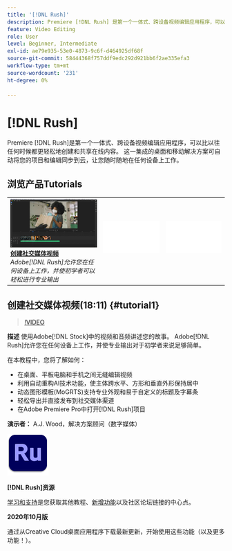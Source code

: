 ```yaml
---
title: '[!DNL Rush]'
description: Premiere [!DNL Rush] 是第一个一体式、跨设备视频编辑应用程序，可以比以往任何时候都更轻松地创建和共享在线内容
feature: Video Editing
role: User
level: Beginner, Intermediate
exl-id: ae79e935-53e0-4873-9c6f-d464925df68f
source-git-commit: 58444368f757ddf9edc292d921bb6f2ae335efa3
workflow-type: tm+mt
source-wordcount: '231'
ht-degree: 0%

---
```


# [!DNL Rush]

Premiere [!DNL Rush]是第一个一体式、跨设备视频编辑应用程序，可以比以往任何时候都更轻松地创建和共享在线内容。 这一集成的桌面和移动解决方案可自动将您的项目和编辑同步到云，让您随时随地在任何设备上工作。

## 浏览产品Tutorials

<table style="table-layout:fixed">
<tr>
 <td>
   <a href="rush.md#tutorial1">
      <img alt="创建社交媒体视频" src="../assets/rush_socialMediaAd_wood_thumbnail.jpg" />
   </a>
    <div>
   <a href="rush.md#tutorial1"><strong>创建社交媒体视频</strong></a>
    </div>
    <em>Adobe[!DNL Rush]允许您在任何设备上工作，并使初学者可以轻松进行专业输出</em>
    <br>
  </td>
  <td>
    <img alt="间隔物" src="../assets/Whitespacer.png" />
    <div>
    <br>
  </td>
  <td>
    <img alt="间隔物" src="../assets/Whitespacer.png" />
    <div>
    <br>
  </td>
</tr>
</table>

## 创建社交媒体视频(18:11) {#tutorial1}

>[!VIDEO](https://video.tv.adobe.com/v/326900?hidetitle=true)

**描述**
使用Adobe[!DNL Stock]中的视频和音频讲述您的故事。 Adobe[!DNL Rush]允许您在任何设备上工作，并使专业输出对于初学者来说足够简单。

在本教程中，您将了解如何：
* 在桌面、平板电脑和手机之间无缝编辑视频
* 利用自动重构AI技术功能，使主体跨水平、方形和垂直外形保持居中
* 动态图形模板(MoGRTS)支持专业外观和易于自定义的标题及字幕条
* 轻松导出并直接发布到社交媒体渠道
* 在Adobe Premiere Pro中打开[!DNL Rush]项目

**演示者：**
A.J. Wood，解决方案顾问（数字媒体）

![Rush徽标](../assets/ru_appicon_96.png)

**[!DNL Rush]资源**

[学习和支持](https://helpx.adobe.com/cn/support/premiere-rush.html)是您获取其他教程、[新增功能](https://helpx.adobe.com/cn/premiere-rush/user-guide.html/premiere-rush/help/whats-new.ug.html)以及社区论坛链接的中心点。

**2020年10月版**

通过从Creative Cloud桌面应用程序下载最新更新，开始使用这些功能（以及更多功能！）。
